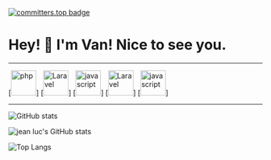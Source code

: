</p>



[![committers.top badge](https://user-badge.committers.top/congo_private/jeanlucKawel.svg)](https://user-badge.committers.top/congo_private/jeanlucKawel)


# Hey! 👋 I'm Van! Nice to see you.
<Hr>
[<img src="https://img.icons8.com/officel/240/000000/php-logo.png" alt="php" width="50">]
[<img src="https://img.icons8.com/fluency/240/000000/laravel.png" alt="Laravel" width="50">]
[<img src="https://img.icons8.com/color/240/000000/javascript--v1.png" alt="javascript" width="50">]
[<img src="https://img.icons8.com/fluency/240/000000/langagec.png" alt="Laravel" width="50">]
[<img src="https://img.icons8.com/color/240/000000/python--v1.png" alt="javascript" width="50">]
<hr>


![GitHub stats](https://github-readme-stats.vercel.app/api?username=jeanluckawel&count_private=true&theme=material-palenight&&include_all_commits=true&hide_border=true)



![jean luc's GitHub stats](https://github-readme-streak-stats.herokuapp.com/?user=jeanluckawel&theme=material-palenight&hide_border=true&count_private=true)


![Top Langs](https://github-readme-stats.vercel.app/api/top-langs/?username=jeanluckawel&hide_border=true&layout=compact&count_private=true&theme=material-palenight)
